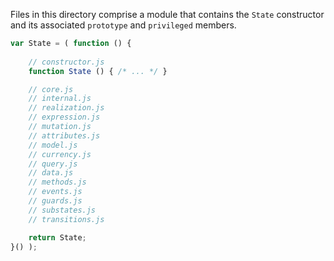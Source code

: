 Files in this directory comprise a module that contains the `State` constructor and its associated `prototype` and `privileged` members.

```javascript
var State = ( function () {
    
    // constructor.js
    function State () { /* ... */ }

    // core.js
    // internal.js
    // realization.js
    // expression.js
    // mutation.js
    // attributes.js
    // model.js
    // currency.js
    // query.js
    // data.js
    // methods.js
    // events.js
    // guards.js
    // substates.js
    // transitions.js

    return State;
}() );
```